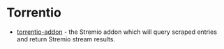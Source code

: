 # Torrentio

 - [torrentio-addon](addon) - the Stremio addon which will query scraped entries and return Stremio stream results.